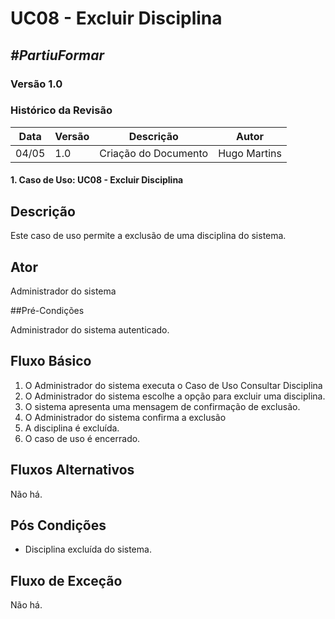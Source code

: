 # **UC08 - Excluir Disciplina**

##  ***#PartiuFormar***

### **Versão 1.0**

### Histórico da Revisão
Data|Versão|Descrição|Autor
-----|------|---------|-------
04/05|1.0|Criação do Documento|Hugo Martins

#### 1. Caso de Uso: UC08 - Excluir Disciplina

## Descrição

Este caso de uso permite a exclusão de uma disciplina do sistema.

## Ator

Administrador do sistema

##Pré-Condições

Administrador do sistema autenticado.

## Fluxo Básico 

1. O Administrador do sistema executa o Caso de Uso Consultar Disciplina
1. O Administrador do sistema escolhe a opção para excluir uma disciplina.
2. O sistema apresenta uma mensagem de confirmação de exclusão.
3. O Administrador do sistema confirma a exclusão
4. A disciplina é excluída.
4. O caso de uso é encerrado.
	
## Fluxos Alternativos
Não há.

## Pós Condições
* Disciplina excluída do sistema.

## Fluxo de Exceção
Não há.
